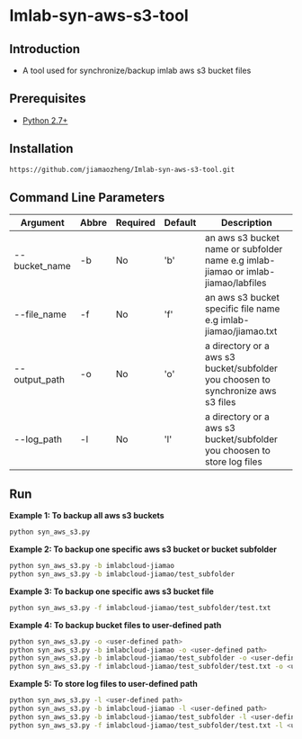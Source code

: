 # Imlab-syn-aws-s3-tool

## Introduction 
+ A tool used for synchronize/backup imlab aws s3 bucket files 


## Prerequisites
+  [Python 2.7+](http://www.python.org/download/)

## Installation
```bash 
https://github.com/jiamaozheng/Imlab-syn-aws-s3-tool.git
``` 

## Command Line Parameters 
  Argument              |  Abbre  | Required | Default  | Description  
  ----------------------| ------- | -------- | -------- | ------------------------
  --bucket_name	        |  -b     |   No     |  'b'     | an aws s3 bucket name or subfolder name e.g imlab-jiamao or imlab-jiamao/labfiles
  --file_name           |  -f     |   No     |  'f'     | an aws s3 bucket specific file name e.g imlab-jiamao/jiamao.txt
  --output_path         |  -o     |   No     |  'o'     | a directory or a aws s3 bucket/subfolder you choosen to synchronize aws s3 files
  --log_path            |  -l     |   No     |  'l'     | a directory or a aws s3 bucket/subfolder you choosen to store log files

## Run  
**Example 1: To backup all aws s3 buckets**
 ```bash 
 python syn_aws_s3.py
 ``` 

**Example 2: To backup one specific aws s3 bucket or bucket subfolder**
 ```bash 
 python syn_aws_s3.py -b imlabcloud-jiamao
 python syn_aws_s3.py -b imlabcloud-jiamao/test_subfolder 

 ``` 

**Example 3: To backup one specific aws s3 bucket file**
 ```bash 
 python syn_aws_s3.py -f imlabcloud-jiamao/test_subfolder/test.txt 

 ``` 

**Example 4: To backup bucket files to user-defined path**
 ```bash 
 python syn_aws_s3.py -o <user-defined path> 
 python syn_aws_s3.py -b imlabcloud-jiamao -o <user-defined path> 
 python syn_aws_s3.py -b imlabcloud-jiamao/test_subfolder -o <user-defined path> 
 python syn_aws_s3.py -f imlabcloud-jiamao/test_subfolder/test.txt -o <user-defined path> 

 ``` 

 **Example 5: To store log files to user-defined path**
 ```bash 
 python syn_aws_s3.py -l <user-defined path> 
 python syn_aws_s3.py -b imlabcloud-jiamao -l <user-defined path> 
 python syn_aws_s3.py -b imlabcloud-jiamao/test_subfolder -l <user-defined path> 
 python syn_aws_s3.py -f imlabcloud-jiamao/test_subfolder/test.txt -l <user-defined path> 

 ``` 